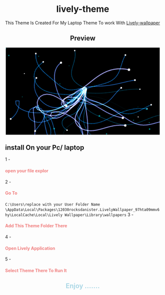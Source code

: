 <!DOCTYPE html>
<h1 style="text-align: center;">lively-theme</h1>

<p>
This Theme Is Created For My Laptop Theme
To work With  <a href="https://www.rocksdanister.com/lively/" target="_blank" >Lively-wallpaper</a>
</p>

<h2 style="text-align: center;"> Preview </h2>
<div style ="display: flex; align-items: center; justify-content: center;">
<img src="./img/preview.gif" width="500px" />
</div>

## install On your Pc/ laptop

1 - <h4 style="color: lightcoral;">open your file explor</h4>
2 - <h4 style="color: lightcoral;">Go To </h4>`C:\Users\replace with your User Folder Name \AppData\Local\Packages\12030rocksdanister.LivelyWallpaper_97hta09mmv6hy\LocalCache\Local\Lively Wallpaper\Library\wallpapers`
3 - <h4 style="color: lightcoral;">Add This Theme Folder There </h4>
4 - <h4 style="color: lightcoral;">Open Lively Application </h4>
5 - <h4 style="color: lightcoral;">Select Theme There To Run It </h4>
<h2 style="color: lightblue; text-align: center;"> Enjoy .......</h2>
